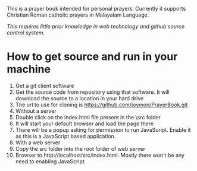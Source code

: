 This is a prayer book intended for personal prayers. Currently it supports Christian Roman catholic prayers in Malayalam Language.

*This requires little prior knowledge in web technology and github source control system.*

# How to get source and run in your machine

1. Get a git client software
2. Get the source code from repository using that software. It will download the source to a location in your hard drive
 1. The url to use for cloning is https://github.com/joymon/PrayerBook.git  
3. Without a server
 1. Double click on the index.html file present in the \src folder
 2. It will start your default browser and load the page there
 3. There will be a popup asking for permission to run JavaScript. Enable it as this is a JavaScript based application.
4. With a web server 
 1. Copy the src folder into the root folder of web server
 2. Browser to http://localhost/src/index.html. Mostly there won't be any need to enabling JavaScript
 
 
